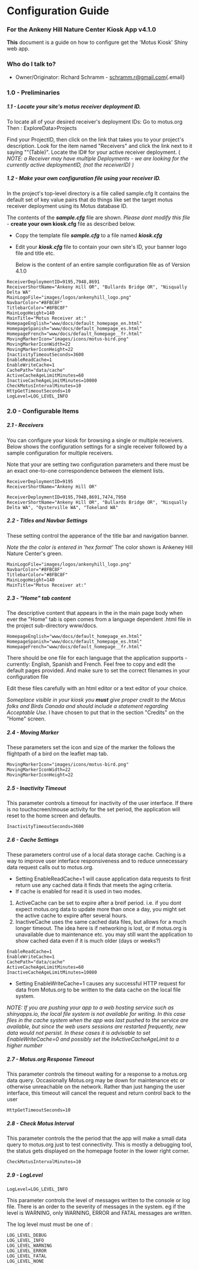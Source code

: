 # Configuration Guide

### For the Ankeny Hill Nature Center Kiosk App v4.1.0 

**This** document is a guide on how to configure get the 'Motus Kiosk' Shiny web app.

### Who do I talk to?

-   Owner/Originator: Richard Schramm - [schramm.r@gmail.com](mailto:schramm.r@gmail.com){.email}

### 1.0 - Preliminaries

##### 1.1 - Locate your site's motus receiver deployment ID.

To locate all of your desired receiver's deployment IDs: Go to motus.org Then : ExploreData\>Projects

Find your ProjectID, then click on the link that takes you to your project's description. Look for the item named "Receivers" and click the link next to it saying ""(Table)". Locate the ID# for your active receiver deployment. ( *NOTE: a Receiver may have multiple Deployments - we are looking for the currently active deploymentID, (not the receiverID) )*

##### 1.2 - Make your own configuration file using your receiver ID.

In the project's top-level directory is a file called sample.cfg It contains the default set of key value pairs that do things like set the target motus receiver deployment using its Motus database ID.

The contents of the ***sample.cfg*** file are shown. *Please dont modify this file* - **create your own kiosk.cfg** file as described below.

- Copy the template file ***sample.cfg*** to a file named ***kiosk.cfg***

- Edit your ***kiosk.cfg*** file to contain your own site's ID, your banner logo file and title etc.

  Below is the content of an entire sample configuration file as of Version 4.1.0

```
ReceiverDeploymentID=9195,7948,8691
ReceiverShortName="Ankeny Hill OR", "Bullards Bridge OR", "Nisqually Delta WA"
MainLogoFile="images/logos/ankenyhill_logo.png"
NavbarColor="#8FBC8F"
TitlebarColor="#8FBC8F"
MainLogoHeight=140
MainTitle="Motus Receiver at:"
HomepageEnglish="www/docs/default_homepage_en.html"
HomepageSpanish="www/docs/default_homepage_es.html"
HomepageFrench="www/docs/default_homepage__fr.html"
MovingMarkerIcon="images/icons/motus-bird.png"
MovingMarkerIconWidth=22
MovingMarkerIconHeight=22
InactivityTimeoutSeconds=3600
EnableReadCache=1
EnableWriteCache=1
CachePath="data/cache"
ActiveCacheAgeLimitMinutes=60
InactiveCacheAgeLimitMinutes=10080
CheckMotusIntervalMinutes=10
HttpGetTimeoutSeconds=10
LogLevel=LOG_LEVEL_INFO
```



### 2.0 - Configurable Items

##### 2.1 - Receivers

You can configure your kiosk for browsing a single or multiple receivers. Below shows the configuration settings for a single receiver followed by a sample configuration for multiple receivers.

Note that your are setting two configuration parameters and there must be an exact one-to-one correspondence between the element lists. 

``` code
ReceiverDeploymentID=9195
ReceiverShortName="Ankeny Hill OR"
```

``` code
ReceiverDeploymentID=9195,7948,8691,7474,7950
ReceiverShortName="Ankeny Hill OR", "Bullards Bridge OR", "Nisqually Delta WA", "Oysterville WA", "Tokeland WA"
```



##### 2.2 - Titles and Navbar Settings

These setting control the apperance of the title bar and navigation banner.

*Note the the color is entered in 'hex format'*  The color shown is Ankeney Hill Nature Center's green.

```
MainLogoFile="images/logos/ankenyhill_logo.png"
NavbarColor="#8FBC8F"
TitlebarColor="#8FBC8F"
MainLogoHeight=140
MainTitle="Motus Receiver at:"
```

##### 2.3 - "Home" tab content

The descriptive content that appears in the in the main page body when ever the "Home" tab is open comes from a language dependent .html file in the project sub-directory www/docs.

```
HomepageEnglish="www/docs/default_homepage_en.html"
HomepageSpanish="www/docs/default_homepage_es.html"
HomepageFrench="www/docs/default_homepage__fr.html"
```

There should be one file for each language that the application supports - currently: English, Spanish and French.  Feel free to copy and edit the default pages provided.  And make sure to set the correct filenames in your configuration file

Edit these files carefully with an html editor or a text editor of your choice.

*Someplace visible in your kiosk you **must** give proper credit to the Motus folks and Birds Canada and should include a statement regarding Acceptable Use.* I have chosen to put that in the section "Credits" on the "Home" screen.

##### 2.4 - Moving Marker

These parameters set the icon and size of the marker the follows the flightpath of a bird on the leaflet map tab.

```
MovingMarkerIcon="images/icons/motus-bird.png"
MovingMarkerIconWidth=22
MovingMarkerIconHeight=22
```

##### 2.5 - Inactivity Timeout

This parameter controls a timeout for inactivity of the user  interface.  If there is no touchscreen/mouse activity for the set period, the application will reset to the home screen and defaults. 

```
InactivityTimeoutSeconds=3600
```

##### 2.6 - Cache Settings

These parameters control use of a local data storage cache. Caching is a way to improve user interface responsiveness and to reduce unnecessary data request calls out to motus.org. 

- Setting EnableReadCache=1 will cause application data requests to first return use any cached data it finds that meets the aging criteria. 
-  If cache is enabled for read it is used in two modes.

1) ActiveCache can be set to expire after a breif period. i.e. if you dont expect motus.org data to update more than once a day, you might set the active cache to expire after several hours. 
1) InactiveCache uses the same cached data files, but allows for a much longer timeout. The idea here is if  networking is lost, or if motus.org is unavailable due to maintenance etc. you may still want the application to show cached data even if it is much older (days or weeks?)

```
EnableReadCache=1
EnableWriteCache=1
CachePath="data/cache"
ActiveCacheAgeLimitMinutes=60
InactiveCacheAgeLimitMinutes=10080
```

-  Setting EnableWriteCache=1 causes any successful HTTP request for data from Motus.org to be written to the data cache on the local file system.  

  *NOTE: If you are pushing your app to a web hosting service such as shinyapps.io, the local file system is not available for writing.  In this case files in the cache system when the app was last pushed to the service are available, but since the web users sessions are restarted frequently, new data would not persist.  In these cases it is advisable to set EnableWriteCache=0 and possibly set the InActiveCacheAgeLimit to a higher number*   

##### 2.7 - Motus.org Response Timeout

This parameter controls the timeout waiting for a response to a motus.org data query.  Occasionally Motus.org may be down for maintenance etc or otherwise unreachable on the network. Rather than just hanging the user interface, this timeout will cancel the request and return control back to the user

```
HttpGetTimeoutSeconds=10
```

##### 2.8 - Check Motus Interval

This parameter controls the the period that the app will make a small data query to motus.org just to test connectivity. This is mostly a debugging tool, the status gets displayed on the homepage footer in the lower right corner.

```
CheckMotusIntervalMinutes=10
```

##### 2.9 - LogLevel

```
LogLevel=LOG_LEVEL_INFO
```

This parameter controls the level of messages written to the console or log file.  There is an order to the severity of messages in the system.  eg if the level is WARNING, only WARNING, ERROR and FATAL messages are written. 

The log level must must be one of :

```
LOG_LEVEL_DEBUG
LOG_LEVEL_INFO
LOG_LEVEL_WARNING
LOG_LEVEL_ERROR
LOG_LEVEL_FATAL
LOG_LEVEL_NONE
```

